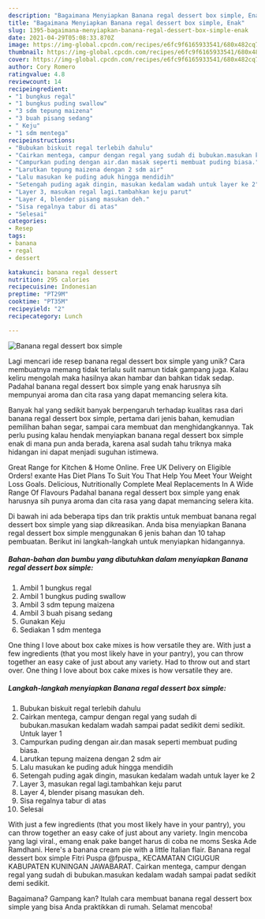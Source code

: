 ```yaml
---
description: "Bagaimana Menyiapkan Banana regal dessert box simple, Enak"
title: "Bagaimana Menyiapkan Banana regal dessert box simple, Enak"
slug: 1395-bagaimana-menyiapkan-banana-regal-dessert-box-simple-enak
date: 2021-04-29T05:08:33.870Z
image: https://img-global.cpcdn.com/recipes/e6fc9f6165933541/680x482cq70/banana-regal-dessert-box-simple-foto-resep-utama.jpg
thumbnail: https://img-global.cpcdn.com/recipes/e6fc9f6165933541/680x482cq70/banana-regal-dessert-box-simple-foto-resep-utama.jpg
cover: https://img-global.cpcdn.com/recipes/e6fc9f6165933541/680x482cq70/banana-regal-dessert-box-simple-foto-resep-utama.jpg
author: Cory Romero
ratingvalue: 4.8
reviewcount: 14
recipeingredient:
- "1 bungkus regal"
- "1 bungkus puding swallow"
- "3 sdm tepung maizena"
- "3 buah pisang sedang"
- " Keju"
- "1 sdm mentega"
recipeinstructions:
- "Bubukan biskuit regal terlebih dahulu"
- "Cairkan mentega, campur dengan regal yang sudah di bubukan.masukan kedalam wadah sampai padat sedikit demi sedikit. Untuk layer 1"
- "Campurkan puding dengan air.dan masak seperti membuat puding biasa."
- "Larutkan tepung maizena dengan 2 sdm air"
- "Lalu masukan ke puding aduk hingga mendidih"
- "Setengah puding agak dingin, masukan kedalam wadah untuk layer ke 2"
- "Layer 3, masukan regal lagi.tambahkan keju parut"
- "Layer 4, blender pisang masukan deh."
- "Sisa regalnya tabur di atas"
- "Selesai"
categories:
- Resep
tags:
- banana
- regal
- dessert

katakunci: banana regal dessert 
nutrition: 295 calories
recipecuisine: Indonesian
preptime: "PT29M"
cooktime: "PT35M"
recipeyield: "2"
recipecategory: Lunch

---
```



![Banana regal dessert box simple](https://img-global.cpcdn.com/recipes/e6fc9f6165933541/680x482cq70/banana-regal-dessert-box-simple-foto-resep-utama.jpg)

Lagi mencari ide resep banana regal dessert box simple yang unik? Cara membuatnya memang tidak terlalu sulit namun tidak gampang juga. Kalau keliru mengolah maka hasilnya akan hambar dan bahkan tidak sedap. Padahal banana regal dessert box simple yang enak harusnya sih mempunyai aroma dan cita rasa yang dapat memancing selera kita.

Banyak hal yang sedikit banyak berpengaruh terhadap kualitas rasa dari banana regal dessert box simple, pertama dari jenis bahan, kemudian pemilihan bahan segar, sampai cara membuat dan menghidangkannya. Tak perlu pusing kalau hendak menyiapkan banana regal dessert box simple enak di mana pun anda berada, karena asal sudah tahu triknya maka hidangan ini dapat menjadi suguhan istimewa.

Great Range for Kitchen &amp; Home Online. Free UK Delivery on Eligible Orders! exante Has Diet Plans To Suit You That Help You Meet Your Weight Loss Goals. Delicious, Nutritionally Complete Meal Replacements In A Wide Range Of Flavours Padahal banana regal dessert box simple yang enak harusnya sih punya aroma dan cita rasa yang dapat memancing selera kita.


Di bawah ini ada beberapa tips dan trik praktis untuk membuat banana regal dessert box simple yang siap dikreasikan. Anda bisa menyiapkan Banana regal dessert box simple menggunakan 6 jenis bahan dan 10 tahap pembuatan. Berikut ini langkah-langkah untuk menyiapkan hidangannya.

<!--inarticleads1-->

##### Bahan-bahan dan bumbu yang dibutuhkan dalam menyiapkan Banana regal dessert box simple:

1. Ambil 1 bungkus regal
1. Ambil 1 bungkus puding swallow
1. Ambil 3 sdm tepung maizena
1. Ambil 3 buah pisang sedang
1. Gunakan  Keju
1. Sediakan 1 sdm mentega


One thing I love about box cake mixes is how versatile they are. With just a few ingredients (that you most likely have in your pantry), you can throw together an easy cake of just about any variety. Had to throw out and start over. One thing I love about box cake mixes is how versatile they are. 

<!--inarticleads2-->

##### Langkah-langkah menyiapkan Banana regal dessert box simple:

1. Bubukan biskuit regal terlebih dahulu
1. Cairkan mentega, campur dengan regal yang sudah di bubukan.masukan kedalam wadah sampai padat sedikit demi sedikit. Untuk layer 1
1. Campurkan puding dengan air.dan masak seperti membuat puding biasa.
1. Larutkan tepung maizena dengan 2 sdm air
1. Lalu masukan ke puding aduk hingga mendidih
1. Setengah puding agak dingin, masukan kedalam wadah untuk layer ke 2
1. Layer 3, masukan regal lagi.tambahkan keju parut
1. Layer 4, blender pisang masukan deh.
1. Sisa regalnya tabur di atas
1. Selesai


With just a few ingredients (that you most likely have in your pantry), you can throw together an easy cake of just about any variety. Ingin mencoba yang lagi viral., emang enak pake banget harus di coba ne moms Seska Ade Ramdhani. Here&#39;s a banana cream pie with a little Italian flair. Banana regal dessert box simple Fitri Puspa @fpuspa_ KECAMATAN CIGUGUR KABUPATEN KUNINGAN JAWABARAT. Cairkan mentega, campur dengan regal yang sudah di bubukan.masukan kedalam wadah sampai padat sedikit demi sedikit. 

Bagaimana? Gampang kan? Itulah cara membuat banana regal dessert box simple yang bisa Anda praktikkan di rumah. Selamat mencoba!
